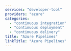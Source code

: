 ```yaml
---
services: "developer-tool"
providers: "azure"
categories:
  - "continuous integration"
  - "continuous deployment"
  - "continuous delivery"
title: "Azure Pipelines"
linkTitle: "Azure Pipelines"
---
```

